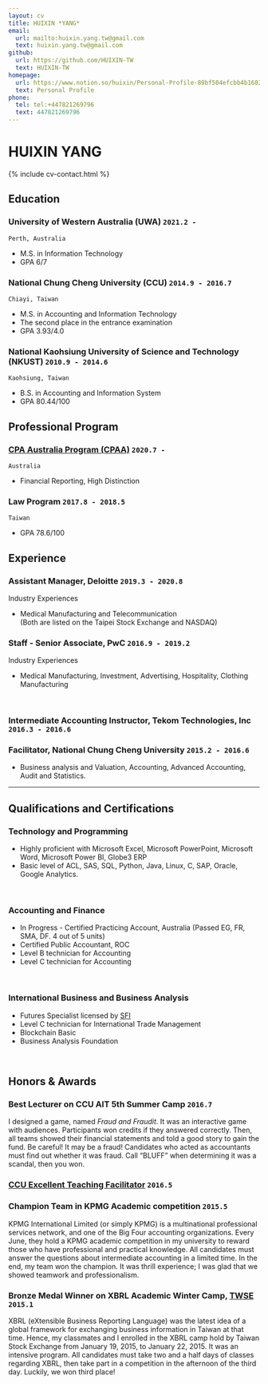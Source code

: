 ```yaml
---
layout: cv
title: HUIXIN *YANG*
email:
  url: mailto:huixin.yang.tw@gmail.com
  text: huixin.yang.tw@gmail.com
github:
  url: https://github.com/HUIXIN-TW
  text: HUIXIN-TW
homepage:
  url: https://www.notion.so/huixin/Personal-Profile-89bf504efcbb4b1682c249e127b194f1
  text: Personal Profile
phone:
  tel: tel:+447821269796
  text: 447821269796
---
```


# HUIXIN **YANG**

<!--
include contact information from the front matter
Supported arguments:
    - homepage: url, text
    - phone
    - email
-->

{% include cv-contact.html %}

<!--
print format: use --- to separate pages
-->

## Education

### **University of Western Australia (UWA)** `2021.2 -`

```
Perth, Australia
```
- M.S. in Information Technology
- GPA 6/7


### **National Chung Cheng University (CCU)** `2014.9 - 2016.7`

```
Chiayi, Taiwan
```
- M.S. in Accounting and Information Technology
- The second place in the entrance examination
- GPA 3.93/4.0

### **National Kaohsiung University of Science and Technology (NKUST)** `2010.9 - 2014.6`

```
Kaohsiung, Taiwan 
```
- B.S. in Accounting and Information System
- GPA 80.44/100

## Professional Program

### **[CPA Australia Program (CPAA)](https://www.cpaaustralia.com.au)** `2020.7 -`

```
Australia
```
- Financial Reporting, High Distinction

### **Law Program** `2017.8 - 2018.5`

```
Taiwan
```
- GPA 78.6/100

## Experience

### **Assistant Manager, Deloitte** `2019.3 - 2020.8`

<!-- For more detail but not show on CV
Responsibility
- Possessed sound knowledge of US GAAP, IFRS, and SOX internal control audits.
- Performed financial modeling to support and challenge key assumptions made by the development team and external advisors, such as DCF models.
- Performed risk assessment of material financial statement items while exercising judgment within agreed parameters under COSO framework.
- Performed valuation analysis of assets, debt, and equity, such as intangible assets impairment and convertible bond.
- Complied with audit methodology, internal risk management, and external regulatory requirements.
- Set up the strategic plans and budget within milestone-driven projects to meet all required deadlines.
- Drafted reports and presentations to the engagement leader, which will enable decisions on audit opinion.
- Visualized data in easy-to-understand formats by using tools and techniques.
- Utilized IT skills for data cleaning, manipulation, and mapping.
- Interrogate and question external market/clinical research and analysis.
- Supervise, coach, and develop junior members of staff within teams, on client premises, and in the office.
- Assisting in preparing the company and branches year-end audit, with constant monitoring of internal controls for Taiwan and overseas branch offices: 5 days in San Jose, 10 days in Singapore.
- Utilized IT skills for data cleaning, manipulation, and mapping - Microsoft Excel, Power BI
<br>

Leadership
- Leaded 4 members and managed audit plan for a listed companies
- Supervise, coach, and develop junior members of staff within teams, on client premises, and in the office.
- Drafted reports and presentations to the engagement leader, which will enable decisions on audit opinion.
- Communicated with clients and proactively sought timely feedback for improvement to maximize client satisfaction.
- Conducted client interviews and led internal meetings to facilitate effective audit planning and execution.
<br>
-->

Industry Experiences
- Medical Manufacturing and Telecommunication<br>
  (Both are listed on the Taipei Stock Exchange and NASDAQ)<br>

### **Staff - Senior Associate, PwC** `2016.9 - 2019.2`

<!-- For more detail but not show on CV
Responsibility
- Conducted in Biotechnology Industry initial public offering project.
- Evaluated investment profile including local/international, public/private stocks, and bonds by natures under IFRS9.
- Evaluated derivative financial instruments.
- Recalculated net asset value and return on investment.
- Reviewed cash flow forecasts for the prospectus to assess the feasibility of the assumptions.
- Building detailed financial reports analysis to evaluate performance and determine the impacts of potential M&A transactions.
- Assessed financial risk information, including market risk, credit risk, liquidity risk, interest rate risk, and sensitive analysis of each.
- Supervised a security physical inventory and performed security and bank confirmations.
- Complied with audit methodology, internal risk management, and external regulatory requirements.
- Directed non-profit organizations audit and tax declaration audit.
- Assisting in preparing the company and branches year-end audit, with constant monitoring of internal controls for Taiwan and overseas branch offices:12 days in Dongguan, 17 days in Shanghai, 2 days in Nanjing, 3days in Wuhan and 12 days in New Jersey and Memphis.
<br>

Leadership
- Initiated plans before auditing, and managed a project, then assign tasks to team member based on priority
- Leaded 2 members and managed audit plan for a listed companies
<br>
-->

Industry Experiences
- Medical Manufacturing, Investment, Advertising, Hospitality, Clothing Manufacturing
<br>

### **Intermediate Accounting Instructor, Tekom Technologies, Inc** `2016.3 - 2016.6`

<!-- For more detail but not show on CV
- Provided guidance
- Initiated study planning for students
<br>
-->

### **Facilitator, National Chung Cheng University** `2015.2 - 2016.6`
- Business analysis and Valuation, Accounting, Advanced Accounting, Audit and Statistics.<br>

<!-- For more detail but not show on CV
Business analysis and Valuation `2016.2 - 2016.6`<br>
Principles of Accounting `2015.9 - 2016.6`<br>
Advanced Accounting `2015.9 - 2016.6`<br>
Audit and Assurance `2015.9 - 2016.6`<br>
Statistics `2015.2 - 2015.6`<br>
- Provided guidance and handouts
- Assisted professors and gave students instructions
<br>
-->

---

## Qualifications and Certifications
### **Technology and Programming**
- Highly proficient with Microsoft Excel, Microsoft PowerPoint, Microsoft Word, Microsoft Power BI, Globe3 ERP
- Basic level of ACL, SAS, SQL, Python, Java, Linux, C, SAP, Oracle, Google Analytics. 
<br>

### **Accounting and Finance**
- In Progress - Certified Practicing Account, Australia (Passed EG, FR, SMA, DF. 4 out of 5 units)
- Certified Public Accountant, ROC
- Level B technician for Accounting
- Level C technician for Accounting
<br>

### **International Business and Business Analysis**
- Futures Specialist licensed by [SFI](https://www.sfi.org.tw/en/)
- Level C technician for International Trade Management
- Blockchain Basic
- Business Analysis Foundation
<br>

## Honors & Awards

### **Best Lecturer on CCU AIT 5th Summer Camp** `2016.7`

I designed a game, named _Fraud and Fraudit_. It was an interactive game with audiences. Participants won credits if they answered correctly. Then, all teams showed their financial statements and told a good story to gain the fund. Be careful! It may be a fraud! Candidates who acted as accountants must find out whether it was fraud. Call “BLUFF” when determining it was a scandal, then you won.

<!-- For more detail but not show on CV
Before I graduated, the Accounting students’ Guild invited me as a lecturer for the fifth accounting summer camp on July 10, 2016. It flattered me when I heard. I attached great importance to teaching high school students who are interested in accounting. Hence, I took a week to design my game - Fraud and Fraudit. It was an interactive game with audiences. Participants won credits by a group if they answered correctly. Then, all teams showed their financial statements and told a good story to gain the fund. Be careful! It may be a fraud! Candidates who acted as accountants must find out whether it was fraud. Call “BLUFF” when determining it was a scandal, then you won.
<br>
-->

### **[CCU Excellent Teaching Facilitator](https://oaa.ccu.edu.tw/_files_oaa/dev/ta_selection/ta_selection104.pdf)** `2016.5`

### **Champion Team in KPMG Academic competition** `2015.5`

KPMG International Limited (or simply KPMG) is a multinational professional services network, and one of the Big Four accounting organizations. Every June, they hold a KPMG academic competition in my university to reward those who have professional and practical knowledge. All candidates must answer the questions about intermediate accounting in a limited time. In the end, my team won the champion. It was thrill experience; I was glad that we showed teamwork and professionalism.
<br>

### **Bronze Medal Winner on XBRL Academic Winter Camp, [TWSE](https://www.twse.com.tw/en/)** `2015.1`

XBRL (eXtensible Business Reporting Language) was the latest idea of a global framework for exchanging business information in Taiwan at that time. Hence, my classmates and I enrolled in the XBRL camp hold by Taiwan Stock Exchange from January 19, 2015, to January 22, 2015. It was an intensive program. All candidates must take two and a half days of classes regarding XBRL, then take part in a competition in the afternoon of the third day. Luckily, we won third place!
<br>


<!-- ### Footer
Last updated: May 2022 -->
